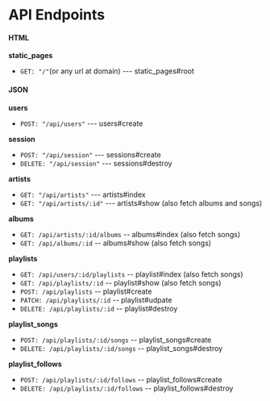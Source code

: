 # API Endpoints

#### HTML

**static_pages**
* `GET: "/"`(or any url at domain) --- static_pages#root

#### JSON

**users**
* `POST: "/api/users"` --- users#create

**session**
* `POST: "/api/session"` --- sessions#create
* `DELETE: "/api/session"` --- sessions#destroy

**artists**
* `GET: "/api/artists"` --- artists#index
* `GET: "/api/artists/:id"` --- artists#show (also fetch albums and songs)

**albums**
* `GET: /api/artists/:id/albums` -- albums#index (also fetch songs)
* `GET: /api/albums/:id` -- albums#show (also fetch songs)

**playlists**
* `GET: /api/users/:id/playlists` -- playlist#index (also fetch songs)
* `GET: /api/playlists/:id` -- playlist#show (also fetch songs)
* `POST: /api/playlists` -- playlist#create
* `PATCH: /api/playlists/:id` -- playlist#udpate
* `DELETE: /api/playlists/:id` -- playlist#destroy

**playlist_songs**
* `POST: /api/playlists/:id/songs` -- playlist_songs#create
* `DELETE: /api/playlists/:id/songs` -- playlist_songs#destroy

**playlist_follows**
* `POST: /api/playlists/:id/follows` -- playlist_follows#create
* `DELETE: /api/playlists/:id/follows` -- playlist_follows#destroy
